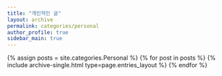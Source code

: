 ```yaml
---
title: "개인적인 글"
layout: archive
permalink: categories/personal
author_profile: true
sidebar_main: true
---
```


{% assign posts = site.categories.Personal %}
{% for post in posts %} {% include archive-single.html type=page.entries_layout %} {% endfor %}
